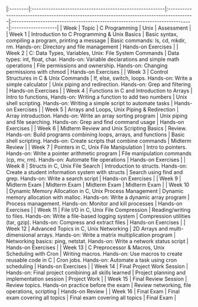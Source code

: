 
|:--------|:--------------------------------------------------------|:-----------------------------------------------------------------------------------------|:----------------------------------------------------------------------------|:-------------------|
| Week    | Topic                                                   | C Programming                                                                            | Unix                                                                        | Assessment         |
| Week 1  | Introduction to C Programming & Unix Basics             | Basic syntax, compiling a program, printing a message                                    | Basic commands: ls, cd, mkdir, rm. Hands-on: Directory and file management  | Hands-on Exercises |
| Week 2  | C: Data Types, Variables, Unix: File System Commands    | Data types: int, float, char. Hands-on: Variable declarations and simple math operations | File permissions and ownership. Hands-on: Changing permissions with chmod   | Hands-on Exercises |
| Week 3  | Control Structures in C & Unix Commands                 | If, else, switch, loops. Hands-on: Write a simple calculator                             | Unix piping and redirection. Hands-on: Grep and filtering                   | Hands-on Exercises |
| Week 4  | Functions in C and Introduction to Arrays               | Intro to functions, Hands-on: Writing a function to add two numbers                      | Unix shell scripting. Hands-on: Writing a simple script to automate tasks   | Hands-on Exercises |
| Week 5  | Arrays and Loops, Unix Piping & Redirection             | Array introduction. Hands-on: Write an array sorting program                             | Unix piping and file searching. Hands-on: Grep and find command usage       | Hands-on Exercises |
| Week 6  | Midterm Review and Unix Scripting Basics                | Review. Hands-on: Build programs combining loops, arrays, and functions                  | Basic shell scripting. Hands-on: Create scripts that combine commands       | Midterm Review     |
| Week 7  | Pointers in C, Unix File Manipulation                   | Intro to pointers. Hands-on: Write a pointer arithmetic program                          | File manipulation commands (cp, mv, rm). Hands-on: Automate file operations | Hands-on Exercises |
| Week 8  | Structs in C, Unix File Search                          | Introduction to structs. Hands-on: Create a student information system with structs      | Search using find and grep. Hands-on: Write a search script                 | Hands-on Exercises |
| Week 9  | Midterm Exam                                            | Midterm Exam                                                                             | Midterm Exam                                                                | Midterm Exam       |
| Week 10 | Dynamic Memory Allocation in C, Unix Process Management | Dynamic memory allocation with malloc. Hands-on: Write a dynamic array program           | Process management. Hands-on: Monitor and kill processes                    | Hands-on Exercises |
| Week 11 | File I/O in C, Unix File Compression                    | Reading/writing to files. Hands-on: Write a file-based logging system                    | Compression utilities (tar, gzip). Hands-on: Compress and extract files     | Hands-on Exercises |
| Week 12 | Advanced Topics in C, Unix Networking                   | 2D Arrays and multi-dimensional arrays. Hands-on: Write a matrix multiplication program  | Networking basics: ping, netstat. Hands-on: Write a network status script   | Hands-on Exercises |
| Week 13 | C Preprocessor & Macros, Unix Scheduling with Cron      | Writing macros. Hands-on: Use macros to create reusable code in C                        | Cron jobs. Hands-on: Automate a task using cron scheduling                  | Hands-on Exercises |
| Week 14 | Final Project Work Session                              | Hands-on: Final project combining all skills learned                                     | Project planning and implementation session                                 | Project Work       |
| Week 15 | Final Review Session                                    | Review topics. Hands-on practice before the exam                                         | Review networking, file operations, scripting                               | Hands-on Review    |
| Week 16 | Final Exam                                              | Final exam covering all topics                                                           | Final exam covering all topics                                              | Final Exam         |
